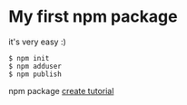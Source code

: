 # My first npm package
it's very easy :)

```shell
$ npm init
$ npm adduser
$ npm publish
```
npm package [create tutorial](https://docs.npmjs.com/getting-started/creating-node-modules)
